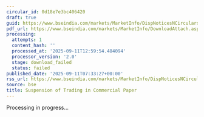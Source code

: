 ```yaml
---
circular_id: 0d18e7e3bc406420
draft: true
guid: https://www.bseindia.com/markets/MarketInfo/DispNoticesNCirculars.aspx?Noticeid={40CB6CFA-999D-48F9-9E2A-B31D9A088163}&noticeno=20250911-3&dt=09/11/2025&icount=3&totcount=72&flag=0
pdf_url: https://www.bseindia.com/markets/MarketInfo/DownloadAttach.aspx?id=20250911-3&attachedId=
processing:
  attempts: 1
  content_hash: ''
  processed_at: '2025-09-11T12:59:54.484094'
  processor_version: '2.0'
  stage: download_failed
  status: failed
published_date: '2025-09-11T07:33:27+00:00'
rss_url: https://www.bseindia.com/markets/MarketInfo/DispNoticesNCirculars.aspx?Noticeid={40CB6CFA-999D-48F9-9E2A-B31D9A088163}&noticeno=20250911-3&dt=09/11/2025&icount=3&totcount=72&flag=0
source: bse
title: Suspension of Trading in Commercial Paper
---
```


Processing in progress...